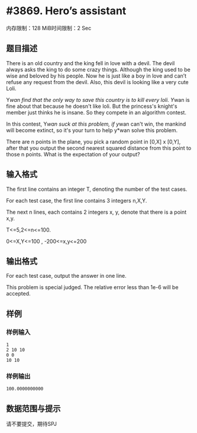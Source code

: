 # #3869. Hero’s assistant

内存限制：128 MiB时间限制：2 Sec

## 题目描述

There is an old country and the king fell in love with a devil. The devil always asks the king to do some crazy things. Although the king used to be wise and beloved by his people. Now he is just like a boy in love and can&rsquo;t refuse any request from the devil. Also, this devil is looking like a very cute Loli.

Y*wan find that the only way to save this country is to kill every loli. Y*wan is fine about that because he doesn't like loli. But the princess's knight's member just thinks he is insane. So they compete in an algorithm contest.

In this contest, Y*wan suck at this problem, if y*wan can't win, the mankind will become extinct, so it's your turn to help y*wan solve this problem.

There are n points in the plane, you pick a random point in [0,X] x [0,Y], after that you output the second nearest squared distance from this point to those n points. What is the expectation of your output?

## 输入格式

The first line contains an integer T, denoting the number of the test cases.

For each test case, the first line contains 3 integers n,X,Y.

The next n lines, each contains 2 integers x, y, denote that there is a point x,y.

T<=5,2<=n<=100.

0<=X,Y<=100 , -200<=x,y<=200

## 输出格式

For each test case, output the answer in one line.

This problem is special judged. The relative error less than 1e-6 will be accepted.

## 样例

### 样例输入

    
    1
    2 10 10
    0 0
    10 10
    

### 样例输出

    
    100.0000000000
    
    

## 数据范围与提示

请不要提交，期待SPJ
